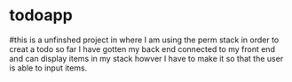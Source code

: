 # todoapp
#this is a unfinshed project in where I am using the perm stack in order to creat a todo so far I have gotten my back end connected to my front end and can display items in my stack howver I have to make it so that the user is able to input items.
